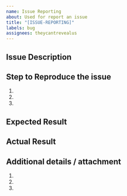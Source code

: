 ```yaml
---
name: Issue Reporting
about: Used for report an issue
title: "[ISSUE-REPORTING]"
labels: bug
assignees: theycantrevealus
---
```


## Issue Description

<!-- What do you want to report with description -->

## Step to Reproduce the issue

1.
2.
3.

## Expected Result

<!-- Describe what supposed to be -->

## Actual Result

<!-- Describe current result -->

## Additional details / attachment

1.
2.
3.
